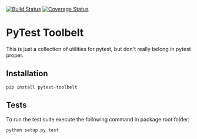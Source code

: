 [![Build Status](https://travis-ci.org/adalekin/pytest-toolbelt.svg?branch=master)](https://travis-ci.org/adalekin/pytest-toolbelt) [![Coverage Status](https://coveralls.io/repos/github/adalekin/pytest-toolbelt/badge.svg?branch=master)](https://coveralls.io/github/adalekin/pytest-toolbelt?branch=master)

PyTest Toolbelt
===============

This is just a collection of utilities for pytest, but don't really belong in pytest proper.

Installation
------------

```
pip install pytest-toolbelt
```

Tests
-----

To run the test suite execute the following command in package root folder:

```
python setup.py test
```
